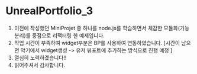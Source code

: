 # UnrealPortfolio_3

1. 이전에 작성했던 MiniProjet 중 하나를 node.js를 학습하면서 체감한 모듈화(기능 분리)를 중점으로 리팩터링 한 예제입니다.
2. 작업 시간이 부족하여 widget부분은 BP를 사용하여 연동하였습니다. [시간이 남으면 악기에서 widget생성 -> 유저 뷰포트에 추가하는 방식으로 진행 예정 ]
3. 열심히 노력하겠습니다!!
4. 읽어주셔서 감사합니다.
